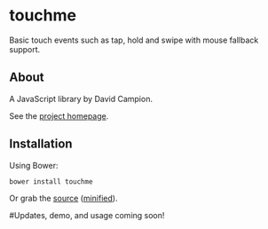 # touchme

Basic touch events such as tap, hold and swipe with mouse fallback support. 

## About

A JavaScript library by David Campion.

See the [project homepage](http://gasolinewaltz.github.io/touchme).

## Installation

Using Bower:

    bower install touchme

Or grab the [source](https://github.com/gasolinewaltz/touchme/dist/touchme.js) ([minified](https://github.com/gasolinewaltz/touchme/dist/touchme.min.js)).

#Updates, demo, and usage coming soon!